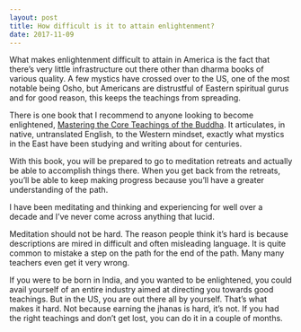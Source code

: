 ```yaml
---
layout: post
title: How difficult is it to attain enlightenment?
date: 2017-11-09
---
```


<p>What makes enlightenment difficult to attain in America is the fact that there’s very little infrastructure out there other than dharma books of various quality. A few mystics have crossed over to the US, one of the most notable being Osho, but Americans are distrustful of Eastern spiritual gurus and for good reason, this keeps the teachings from spreading.</p><p>There is one book that I recommend to anyone looking to become enlightened, <a href="https://www.amazon.com/s/ref=nb_sb_ss_c_1_18?crid=UVB5LBFTDAMX&amp;field-keywords=mastering+the+core+teachings+of+the+buddha&amp;sprefix=mastering+the+core,aps,141&amp;url=search-alias%3Daps" data-qt-tooltip="amazon.com">Mastering the Core Teachings of the Buddha</a>. It articulates, in native, untranslated English, to the Western mindset, exactly what mystics in the East have been studying and writing about for centuries.</p><p>With this book, you will be prepared to go to meditation retreats and actually be able to accomplish things there. When you get back from the retreats, you’ll be able to keep making progress because you’ll have a greater understanding of the path.</p><p>I have been meditating and thinking and experiencing for well over a decade and I’ve never come across anything that lucid.</p><p>Meditation should not be hard. The reason people think it’s hard is because descriptions are mired in difficult and often misleading language. It is quite common to mistake a step on the path for the end of the path. Many many teachers even get it very wrong.</p><p>If you were to be born in India, and you wanted to be enlightened, you could avail yourself of an entire industry aimed at directing you towards good teachings. But in the US, you are out there all by yourself. That’s what makes it hard. Not because earning the jhanas is hard, it’s not. If you had the right teachings and don’t get lost, you can do it in a couple of months.</p>
